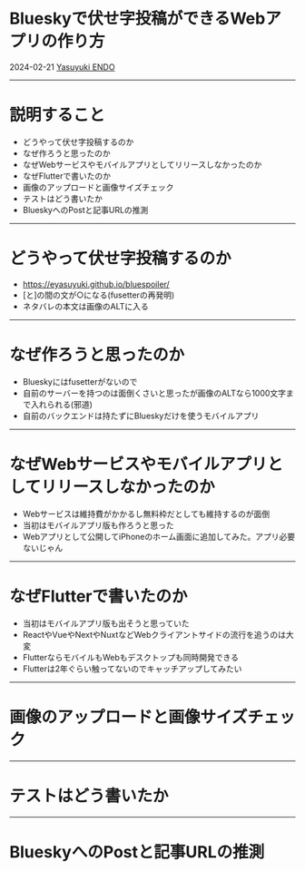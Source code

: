Blueskyで伏せ字投稿ができるWebアプリの作り方
====
2024-02-21 [Yasuyuki ENDO](https://bsky.app/profile/javaopen.org)

<!-- paginate: true -->

---

# 説明すること

- どうやって伏せ字投稿するのか
- なぜ作ろうと思ったのか
- なぜWebサービスやモバイルアプリとしてリリースしなかったのか
- なぜFlutterで書いたのか
- 画像のアップロードと画像サイズチェック
- テストはどう書いたか
- BlueskyへのPostと記事URLの推測

---

# どうやって伏せ字投稿するのか

- https://eyasuyuki.github.io/bluespoiler/
- [と]の間の文が○になる(fusetterの再発明)
- ネタバレの本文は画像のALTに入る

---

# なぜ作ろうと思ったのか

- Blueskyにはfusetterがないので
- 自前のサーバーを持つのは面倒くさいと思ったが画像のALTなら1000文字まで入れられる(邪道)
- 自前のバックエンドは持たずにBlueskyだけを使うモバイルアプリ

---

# なぜWebサービスやモバイルアプリとしてリリースしなかったのか

- Webサービスは維持費がかかるし無料枠だとしても維持するのが面倒
- 当初はモバイルアプリ版も作ろうと思った
- Webアプリとして公開してiPhoneのホーム画面に追加してみた。アプリ必要ないじゃん

---

# なぜFlutterで書いたのか

- 当初はモバイルアプリ版も出そうと思っていた
- ReactやVueやNextやNuxtなどWebクライアントサイドの流行を追うのは大変
- FlutterならモバイルもWebもデスクトップも同時開発できる
- Flutterは2年ぐらい触ってないのでキャッチアップしてみたい

---

# 画像のアップロードと画像サイズチェック

---

# テストはどう書いたか

---

# BlueskyへのPostと記事URLの推測
